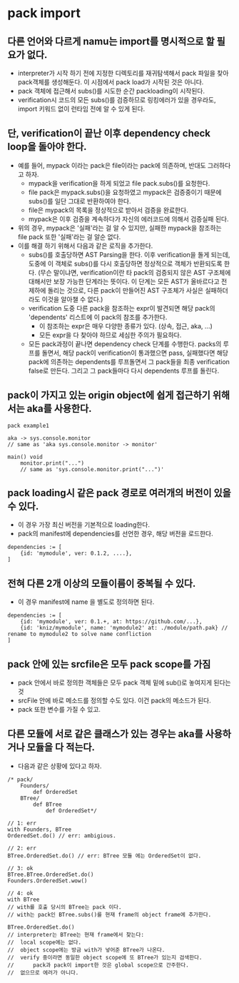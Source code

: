 # pack import

## 다른 언어와 다르게 namu는 import를 명시적으로 할 필요가 없다.

* interpreter가 시작 하기 전에 지정한 디렉토리를 재귀탐색해서 pack 파일을 찾아 pack객체를 생성해둔다.
  이 시점에서 pack load가 시작된 것은 아니다.
* pack 객체에 접근해서 subs()를 시도한 순간 packloading이 시작된다.
* verification시 코드의 모든 subs()를 검증하므로 링킹에러가 있을 경우라도,
  import 키워드 없이 런타임 전에 알 수 있게 된다.

## 단, verification이 끝난 이후 dependency check loop을 돌아야 한다.
* 예를 들어, mypack 이라는 pack은 file이라는 pack에 의존하며, 반대도 그러하다고 하자.
    * mypack을 verification을 하게 되었고 file pack.subs()를 요청한다.
    * file pack은 mypack.subs()을 요청하였고 mypack은 검증중이기 때문에 subs()를 일단
      그대로 반환하여야 한다.
    * file은 mypack의 목록을 정상적으로 받아서 검증을 완료한다.
    * mypack은 이후 검증을 계속하다가 자신의 에러코드에 의해서 검증실패 된다.
* 위의 경우, mypack은 '실패'라는 걸 알 수 있지만, 실패한 mypack을 참조하는
  file pack 또한 '실패'라는 걸 알순 없다.
* 이를 해결 하기 위해서 다음과 같은 로직을 추가한다.
    * subs()를 호출당하면 AST Parsing을 한다.
      이후 verification을 돌게 되는데, 도중에 이 객체로 subs()를 다시 호출당하면
      정상적으로 객체가 반환되도록 한다.
      (무슨 말이냐면, verification이란 타 pack의 검증되지 않은 AST 구조체에 대해서만 보장 가능한
       단계라는 뜻이다. 이 단계는 모든 AST가 올바르다고 전제하에 돌리는 것으로,
       다른 pack이 만들어진 AST 구조체가 사실은 실패하더라도 이것을 알아챌 수 없다.)
    * verification 도중 다른 pack을 참조하는 expr이 발견되면 해당 pack의
      'dependents' 리스트에 이 pack의 참조를 추가한다.
        * 이 참조하는 expr은 매우 다양한 종류가 있다. (상속, 접근, aka, ...)
        * 모든 expr을 다 찾아야 하므로 세심한 주의가 필요하다.
    * 모든 pack과정이 끝나면 dependency check 단계를 수행한다.
      packs의 루프를 돌면서, 해당 pack이 verification이 통과했으면 pass,
      실패했다면 해당 pack에 의존하는 dependents를 루프돌면서 그 pack들을
      최종 verification false로 만든다. 그리고 그 pack들마다 다시 dependents
      루프를 돌린다.

## pack이 가지고 있는 origin object에 쉽게 접근하기 위해서는 aka를 사용한다.

```namu
pack example1

aka -> sys.console.monitor
// same as 'aka sys.console.monitor -> monitor'

main() void
    monitor.print("...")
    // same as 'sys.console.monitor.print("...")'
```

## pack loading시 같은 pack 경로로 여러개의 버전이 있을 수 있다.

* 이 경우 가장 최신 버전을 기본적으로 loading한다.
* pack의 manifest에 dependencies를 선언한 경우, 해당 버전을 로드한다.

```seedling
dependencies := [
    {id: 'mymodule', ver: 0.1.2, ....},
]
```

## 전혀 다른 2개 이상의 모듈이름이 중복될 수 있다. 

* 이 경우 manifest에 name 을 별도로 정의하면 된다.
```seedling
dependencies := [
    {id: 'mymodule', ver: 0.1.+, at: https://github.com/...},
    {id: 'kniz/mymodule', name: 'mymodule2' at: ./module/path.pak} // rename to mymodule2 to solve name confliction
]
```

## pack 안에 있는 srcfile은 모두 pack scope를 가짐
* pack 안에서 바로 정의한 객체들은 모두 pack 객체 밑에 sub()로 놓여지게 된다는 것
* srcFile 안에 바로 메소드를 정의할 수도 있다. 이건 pack의 메소드가 된다.
* pack 또한 변수를 가질 수 있고.

## 다른 모듈에 서로 같은 클래스가 있는 경우는 aka를 사용하거나 모듈을 다 적는다.
* 다음과 같은 상황에 있다고 하자.
```namu
/* pack/
    Founders/
        def OrderedSet
    BTree/
        def BTree
            def OrderedSet*/

// 1: err
with Founders, BTree
OrderedSet.do() // err: ambigious.

// 2: err
BTree.OrderedSet.do() // err: BTree 모듈 에는 OrderedSet이 없다.

// 3: ok
BTree.BTree.OrderedSet.do()
Founders.OrderedSet.wow()

// 4: ok
with BTree
// with를 호출 당시의 BTree는 pack 이다.
// with는 pack인 BTree.subs()를 현재 frame의 object frame에 추가한다.

BTree.OrderedSet.do()
// interpreter는 BTree는 현재 frame에서 찾는다:
//  local scope에는 없다.
//  object scope에는 방금 with가 넣어준 BTree가 나온다.
//  verify 중이라면 동일한 object scope에 또 BTree가 있는지 검색한다.
//      pack과 pack이 import한 것은 global scope으로 간주한다.
//  없으므로 에러가 아니다.
```
